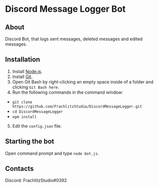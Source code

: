 # Discord Message Logger Bot

## About
Discord Bot, that logs sent messages, deleted messages and edited messages.

## Installation
1. Install [Node.js](https://nodejs.org/).
2. Install [Git](https://gitforwindows.org/).
3. Open Git Bash by right-clicking an empty space inside of a folder and clicking ```Git Bash here```.
4. Run the following commands in the command window:
  * ```git clone https://github.com/FrachlitzStudio/DiscordMessageLogger.git```
  * ```cd DiscordMessageLogger```
  * ```npm install```
5. Edit the ```config.json``` file.

## Starting the bot
Open command prompt and type ```node bot.js```.

## Contacts
Discord: FrachlitzStudio#0392
